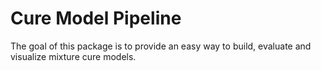 
<!-- README.md is generated from README.Rmd. Please edit that file -->

# Cure Model Pipeline

<!-- badges: start -->
<!-- badges: end -->

The goal of this package is to provide an easy way to build, evaluate
and visualize mixture cure models.
